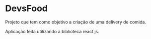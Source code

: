 # DevsFood

<p>Projeto que tem como objetivo a criação de uma delivery de comida.</p>
<p>Aplicação feita utilizando a biblioteca react js.</p>
